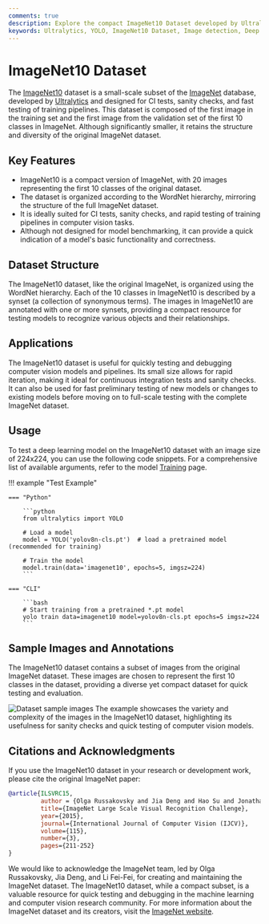 ```yaml
---
comments: true
description: Explore the compact ImageNet10 Dataset developed by Ultralytics. Ideal for fast testing of computer vision training pipelines and CV model sanity checks.
keywords: Ultralytics, YOLO, ImageNet10 Dataset, Image detection, Deep Learning, ImageNet, AI model testing, Computer vision, Machine learning
---
```


# ImageNet10 Dataset

The [ImageNet10](https://github.com/ultralytics/yolov5/releases/download/v1.0/imagenet10.zip) dataset is a small-scale subset of the [ImageNet](https://www.image-net.org/) database, developed by [Ultralytics](https://ultralytics.com) and designed for CI tests, sanity checks, and fast testing of training pipelines. This dataset is composed of the first image in the training set and the first image from the validation set of the first 10 classes in ImageNet. Although significantly smaller, it retains the structure and diversity of the original ImageNet dataset.

## Key Features

- ImageNet10 is a compact version of ImageNet, with 20 images representing the first 10 classes of the original dataset.
- The dataset is organized according to the WordNet hierarchy, mirroring the structure of the full ImageNet dataset.
- It is ideally suited for CI tests, sanity checks, and rapid testing of training pipelines in computer vision tasks.
- Although not designed for model benchmarking, it can provide a quick indication of a model's basic functionality and correctness.

## Dataset Structure

The ImageNet10 dataset, like the original ImageNet, is organized using the WordNet hierarchy. Each of the 10 classes in ImageNet10 is described by a synset (a collection of synonymous terms). The images in ImageNet10 are annotated with one or more synsets, providing a compact resource for testing models to recognize various objects and their relationships.

## Applications

The ImageNet10 dataset is useful for quickly testing and debugging computer vision models and pipelines. Its small size allows for rapid iteration, making it ideal for continuous integration tests and sanity checks. It can also be used for fast preliminary testing of new models or changes to existing models before moving on to full-scale testing with the complete ImageNet dataset.

## Usage

To test a deep learning model on the ImageNet10 dataset with an image size of 224x224, you can use the following code snippets. For a comprehensive list of available arguments, refer to the model [Training](../../modes/train.md) page.

!!! example "Test Example"

    === "Python"

        ```python
        from ultralytics import YOLO

        # Load a model
        model = YOLO('yolov8n-cls.pt')  # load a pretrained model (recommended for training)

        # Train the model
        model.train(data='imagenet10', epochs=5, imgsz=224)
        ```

    === "CLI"

        ```bash
        # Start training from a pretrained *.pt model
        yolo train data=imagenet10 model=yolov8n-cls.pt epochs=5 imgsz=224
        ```

## Sample Images and Annotations

The ImageNet10 dataset contains a subset of images from the original ImageNet dataset. These images are chosen to represent the first 10 classes in the dataset, providing a diverse yet compact dataset for quick testing and evaluation.

![Dataset sample images](https://user-images.githubusercontent.com/26833433/239689723-16f9b4a7-becc-4deb-b875-d3e5c28eb03b.png)
The example showcases the variety and complexity of the images in the ImageNet10 dataset, highlighting its usefulness for sanity checks and quick testing of computer vision models.

## Citations and Acknowledgments

If you use the ImageNet10 dataset in your research or development work, please cite the original ImageNet paper:

```bibtex
@article{ILSVRC15,
         author = {Olga Russakovsky and Jia Deng and Hao Su and Jonathan Krause and Sanjeev Satheesh and Sean Ma and Zhiheng Huang and Andrej Karpathy and Aditya Khosla and Michael Bernstein and Alexander C. Berg and Li Fei-Fei},
         title={ImageNet Large Scale Visual Recognition Challenge},
         year={2015},
         journal={International Journal of Computer Vision (IJCV)},
         volume={115},
         number={3},
         pages={211-252}
}
```

We would like to acknowledge the ImageNet team, led by Olga Russakovsky, Jia Deng, and Li Fei-Fei, for creating and maintaining the ImageNet dataset. The ImageNet10 dataset, while a compact subset, is a valuable resource for quick testing and debugging in the machine learning and computer vision research community. For more information about the ImageNet dataset and its creators, visit the [ImageNet website](https://www.image-net.org/).
